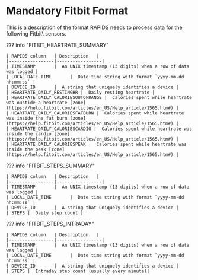 # Mandatory Fitbit Format

This is a description of the format RAPIDS needs to process data for the following Fitbit\ sensors.

??? info "FITBIT_HEARTRATE_SUMMARY"

    | RAPIDS column   | Description   |
    |-----------------|-----------------|
    | TIMESTAMP       |  An UNIX timestamp (13 digits) when a row of data was logged |
    | LOCAL_DATE_TIME       |  Date time string with format `yyyy-mm-dd hh:mm:ss` |
    | DEVICE_ID       |  A string that uniquely identifies a device |
    | HEARTRATE_DAILY_RESTINGHR |  Daily resting heartrate |
    | HEARTRATE_DAILY_CALORIESOUTOFRANGE |  Calories spent while heartrate was oustide a heartrate [zone](https://help.fitbit.com/articles/en_US/Help_article/1565.htm#) |
    | HEARTRATE_DAILY_CALORIESFATBURN |  Calories spent while heartrate was inside the fat burn [zone](https://help.fitbit.com/articles/en_US/Help_article/1565.htm#) |
    | HEARTRATE_DAILY_CALORIESCARDIO |  Calories spent while heartrate was inside the cardio [zone](https://help.fitbit.com/articles/en_US/Help_article/1565.htm#) |
    | HEARTRATE_DAILY_CALORIESPEAK |  Calories spent while heartrate was inside the peak [zone](https://help.fitbit.com/articles/en_US/Help_article/1565.htm#) |

??? info "FITBIT_STEPS_SUMMARY"

    | RAPIDS column   | Description   |
    |-----------------|-----------------|
    | TIMESTAMP       |  An UNIX timestamp (13 digits) when a row of data was logged |
    | LOCAL_DATE_TIME       |  Date time string with format `yyyy-mm-dd hh:mm:ss` |
    | DEVICE_ID       |  A string that uniquely identifies a device |
    | STEPS |  Daily step count |

??? info "FITBIT_STEPS_INTRADAY"

    | RAPIDS column   | Description   |
    |-----------------|-----------------|
    | TIMESTAMP       |  An UNIX timestamp (13 digits) when a row of data was logged |
    | LOCAL_DATE_TIME       |  Date time string with format `yyyy-mm-dd hh:mm:ss` |
    | DEVICE_ID       |  A string that uniquely identifies a device |
    | STEPS |  Intraday step count (usually every minute)|